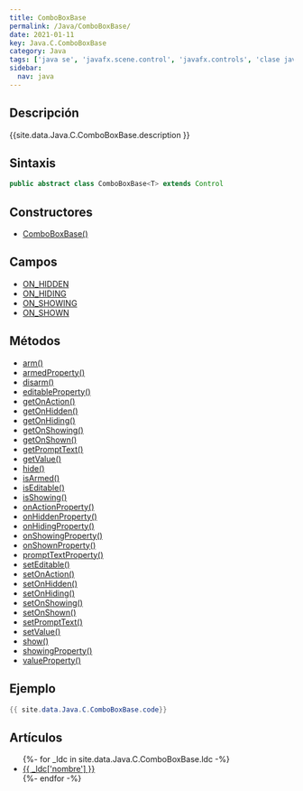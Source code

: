 ```yaml
---
title: ComboBoxBase
permalink: /Java/ComboBoxBase/
date: 2021-01-11
key: Java.C.ComboBoxBase
category: Java
tags: ['java se', 'javafx.scene.control', 'javafx.controls', 'clase java', 'JavaFX 2.1']
sidebar: 
  nav: java
---
```


## Descripción
{{site.data.Java.C.ComboBoxBase.description }}

## Sintaxis
~~~java
public abstract class ComboBoxBase<T> extends Control
~~~

## Constructores
* [ComboBoxBase()](/Java/ComboBoxBase/ComboBoxBase/)

## Campos
* [ON_HIDDEN](/Java/ComboBoxBase/ON_HIDDEN/)
* [ON_HIDING](/Java/ComboBoxBase/ON_HIDING/)
* [ON_SHOWING](/Java/ComboBoxBase/ON_SHOWING/)
* [ON_SHOWN](/Java/ComboBoxBase/ON_SHOWN/)

## Métodos
* [arm()](/Java/ComboBoxBase/arm/)
* [armedProperty()](/Java/ComboBoxBase/armedProperty/)
* [disarm()](/Java/ComboBoxBase/disarm/)
* [editableProperty()](/Java/ComboBoxBase/editableProperty/)
* [getOnAction()](/Java/ComboBoxBase/getOnAction/)
* [getOnHidden()](/Java/ComboBoxBase/getOnHidden/)
* [getOnHiding()](/Java/ComboBoxBase/getOnHiding/)
* [getOnShowing()](/Java/ComboBoxBase/getOnShowing/)
* [getOnShown()](/Java/ComboBoxBase/getOnShown/)
* [getPromptText()](/Java/ComboBoxBase/getPromptText/)
* [getValue()](/Java/ComboBoxBase/getValue/)
* [hide()](/Java/ComboBoxBase/hide/)
* [isArmed()](/Java/ComboBoxBase/isArmed/)
* [isEditable()](/Java/ComboBoxBase/isEditable/)
* [isShowing()](/Java/ComboBoxBase/isShowing/)
* [onActionProperty()](/Java/ComboBoxBase/onActionProperty/)
* [onHiddenProperty()](/Java/ComboBoxBase/onHiddenProperty/)
* [onHidingProperty()](/Java/ComboBoxBase/onHidingProperty/)
* [onShowingProperty()](/Java/ComboBoxBase/onShowingProperty/)
* [onShownProperty()](/Java/ComboBoxBase/onShownProperty/)
* [promptTextProperty()](/Java/ComboBoxBase/promptTextProperty/)
* [setEditable()](/Java/ComboBoxBase/setEditable/)
* [setOnAction()](/Java/ComboBoxBase/setOnAction/)
* [setOnHidden()](/Java/ComboBoxBase/setOnHidden/)
* [setOnHiding()](/Java/ComboBoxBase/setOnHiding/)
* [setOnShowing()](/Java/ComboBoxBase/setOnShowing/)
* [setOnShown()](/Java/ComboBoxBase/setOnShown/)
* [setPromptText()](/Java/ComboBoxBase/setPromptText/)
* [setValue()](/Java/ComboBoxBase/setValue/)
* [show()](/Java/ComboBoxBase/show/)
* [showingProperty()](/Java/ComboBoxBase/showingProperty/)
* [valueProperty()](/Java/ComboBoxBase/valueProperty/)

## Ejemplo
~~~java
{{ site.data.Java.C.ComboBoxBase.code}}
~~~

## Artículos
<ul>
{%- for _ldc in site.data.Java.C.ComboBoxBase.ldc -%}
   <li>
       <a href="{{_ldc['url'] }}">{{ _ldc['nombre'] }}</a>
   </li>
{%- endfor -%}
</ul>

